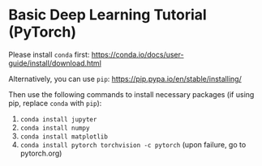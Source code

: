 # Basic Deep Learning Tutorial (PyTorch)

Please install `conda` first: https://conda.io/docs/user-guide/install/download.html

Alternatively, you can use `pip`: https://pip.pypa.io/en/stable/installing/

Then use the following commands to install necessary packages (if using pip, replace `conda` with `pip`):
1. `conda install jupyter`
2. `conda install numpy`
3. `conda install matplotlib`
4. `conda install pytorch torchvision -c pytorch` (upon failure, go to pytorch.org)

